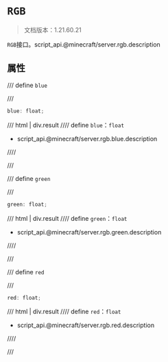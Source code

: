 # `RGB`

> 文档版本：1.21.60.21

`RGB`接口。script_api.@minecraft/server.rgb.description

## 属性

/// define
`blue`


///

```js
blue: float;
```

/// html | div.result
//// define
`blue`：`float`

- script_api.@minecraft/server.rgb.blue.description


////

///


/// define
`green`


///

```js
green: float;
```

/// html | div.result
//// define
`green`：`float`

- script_api.@minecraft/server.rgb.green.description


////

///


/// define
`red`


///

```js
red: float;
```

/// html | div.result
//// define
`red`：`float`

- script_api.@minecraft/server.rgb.red.description


////

///

